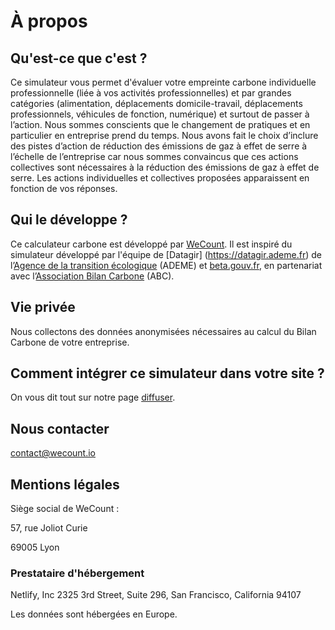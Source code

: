 # À propos

## Qu'est-ce que c'est ?

Ce simulateur vous permet d'évaluer votre empreinte carbone individuelle professionnelle (liée à vos activités professionnelles) et par grandes catégories (alimentation, déplacements domicile-travail, déplacements professionnels, véhicules de fonction, numérique) et surtout de passer à l’action. Nous sommes conscients que le changement de pratiques et en particulier en entreprise prend du temps. Nous avons fait le choix d’inclure des pistes d’action de réduction des émissions de gaz à effet de serre à l’échelle de l’entreprise car nous sommes convaincus que ces actions collectives sont nécessaires à la réduction des émissions de gaz à effet de serre. Les actions individuelles et collectives proposées apparaissent en fonction de vos réponses.

## Qui le développe ?

Ce calculateur carbone est développé par [WeCount](https://wecount.io/).
Il est inspiré du simulateur développé par l'équipe de [Datagir] (https://datagir.ademe.fr) de l’[Agence de la transition écologique](https://www.ademe.fr/) (ADEME) et [beta.gouv.fr](https://beta.gouv.fr/), en partenariat avec l’[Association Bilan Carbone](https://www.associationbilancarbone.fr/) (ABC).

## Vie privée

Nous collectons des données anonymisées nécessaires au calcul du Bilan Carbone de votre entreprise.

## Comment intégrer ce simulateur dans votre site ?

On vous dit tout sur notre page [diffuser](/diffuser).

## Nous contacter

contact@wecount.io

## Mentions légales

Siège social de WeCount :

57, rue Joliot Curie

69005 Lyon

### Prestataire d'hébergement

Netlify, Inc
2325 3rd Street, Suite 296,
San Francisco, California 94107

Les données sont hébergées en Europe.
